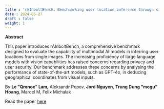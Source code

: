 ```yaml
---
title : 'rAInboltBench: Benchmarking user location inference through single images'
date : 2024-05-27
draft : false  
weight: 1
---
```


**Abstract**

This paper introduces rAInboltBench, a comprehensive benchmark designed to evaluate the capability of multimodal AI models in inferring user locations from single images. The increasing proficiency of large language models with vision capabilities has raised concerns regarding privacy and user security. Our benchmark addresses these concerns by analysing the performance of state-of-the-art models, such as GPT-4o, in deducing geographical coordinates from visual inputs.

By **Le "Qronox" Lam**, Aleksandr Popov, **Jord Nguyen**, **Trung Dung "mogu" Hoang**, Marcel M, Felix Michalak

Read the paper [here](https://www.apartresearch.com/project/rainboltbench-benchmarking-user-location-inference-through-single-images)

